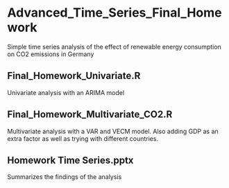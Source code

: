 # Advanced_Time_Series_Final_Homework
Simple time series analysis of the effect of renewable energy consumption on CO2 emissions in Germany

## Final_Homework_Univariate.R
Univariate analysis with an ARIMA model

## Final_Homework_Multivariate_CO2.R
Multivariate analysis with a VAR and VECM model. Also adding GDP as an extra factor as well as trying with different countries.

## Homework Time Series.pptx
Summarizes the findings of the analysis
